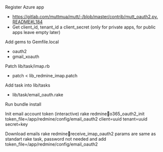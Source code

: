 Register Azure app
  - https://gitlab.com/muttmua/mutt/-/blob/master/contrib/mutt_oauth2.py.README#L184
  - Get client_id, tenant_id a client_secret (only for private apps, for public apps leave empty later)
  
Add gems to Gemfile.local
  - oauth2
  - gmail_xoauth

Patch lib/task/imap.rb
  - patch < lib_redmine_imap.patch

Add task into lib/tasks
  - lib/task/email_oauth.rake

Run bundle install

Init email account token (interactive)
rake redmine:email:o365_oauth2_init token_file=/app/redmine/config/email_oauth2 client=uuid tenant=uuid secret=key

Download emails
rake redmine:email:receive_imap_oauth2 params are same as standart rake task, password not needed and add token_file=/app/redmine/config/email_oauth2
